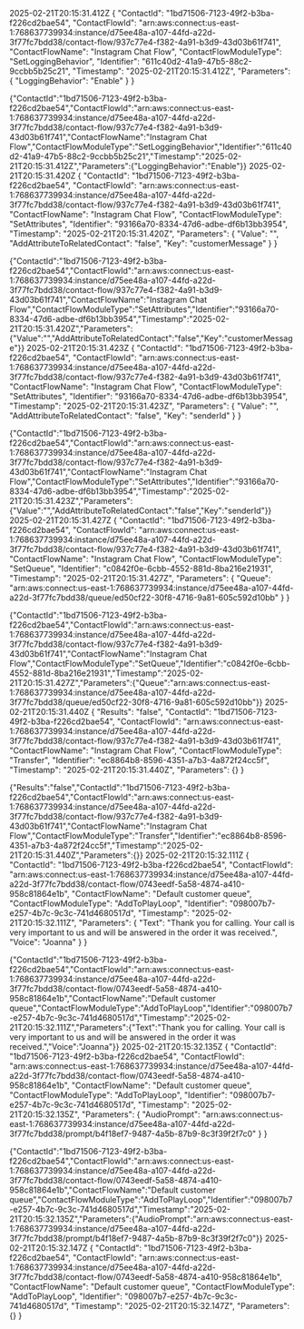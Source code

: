 
2025-02-21T20:15:31.412Z
{
    "ContactId": "1bd71506-7123-49f2-b3ba-f226cd2bae54",
    "ContactFlowId": "arn:aws:connect:us-east-1:768637739934:instance/d75ee48a-a107-44fd-a22d-3f77fc7bdd38/contact-flow/937c77e4-f382-4a91-b3d9-43d03b61f741",
    "ContactFlowName": "Instagram Chat Flow",
    "ContactFlowModuleType": "SetLoggingBehavior",
    "Identifier": "611c40d2-41a9-47b5-88c2-9ccbb5b25c21",
    "Timestamp": "2025-02-21T20:15:31.412Z",
    "Parameters": {
        "LoggingBehavior": "Enable"
    }
}

{"ContactId":"1bd71506-7123-49f2-b3ba-f226cd2bae54","ContactFlowId":"arn:aws:connect:us-east-1:768637739934:instance/d75ee48a-a107-44fd-a22d-3f77fc7bdd38/contact-flow/937c77e4-f382-4a91-b3d9-43d03b61f741","ContactFlowName":"Instagram Chat Flow","ContactFlowModuleType":"SetLoggingBehavior","Identifier":"611c40d2-41a9-47b5-88c2-9ccbb5b25c21","Timestamp":"2025-02-21T20:15:31.412Z","Parameters":{"LoggingBehavior":"Enable"}}
2025-02-21T20:15:31.420Z
{
    "ContactId": "1bd71506-7123-49f2-b3ba-f226cd2bae54",
    "ContactFlowId": "arn:aws:connect:us-east-1:768637739934:instance/d75ee48a-a107-44fd-a22d-3f77fc7bdd38/contact-flow/937c77e4-f382-4a91-b3d9-43d03b61f741",
    "ContactFlowName": "Instagram Chat Flow",
    "ContactFlowModuleType": "SetAttributes",
    "Identifier": "93166a70-8334-47d6-adbe-df6b13bb3954",
    "Timestamp": "2025-02-21T20:15:31.420Z",
    "Parameters": {
        "Value": "",
        "AddAttributeToRelatedContact": "false",
        "Key": "customerMessage"
    }
}

{"ContactId":"1bd71506-7123-49f2-b3ba-f226cd2bae54","ContactFlowId":"arn:aws:connect:us-east-1:768637739934:instance/d75ee48a-a107-44fd-a22d-3f77fc7bdd38/contact-flow/937c77e4-f382-4a91-b3d9-43d03b61f741","ContactFlowName":"Instagram Chat Flow","ContactFlowModuleType":"SetAttributes","Identifier":"93166a70-8334-47d6-adbe-df6b13bb3954","Timestamp":"2025-02-21T20:15:31.420Z","Parameters":{"Value":"","AddAttributeToRelatedContact":"false","Key":"customerMessage"}}
2025-02-21T20:15:31.423Z
{
    "ContactId": "1bd71506-7123-49f2-b3ba-f226cd2bae54",
    "ContactFlowId": "arn:aws:connect:us-east-1:768637739934:instance/d75ee48a-a107-44fd-a22d-3f77fc7bdd38/contact-flow/937c77e4-f382-4a91-b3d9-43d03b61f741",
    "ContactFlowName": "Instagram Chat Flow",
    "ContactFlowModuleType": "SetAttributes",
    "Identifier": "93166a70-8334-47d6-adbe-df6b13bb3954",
    "Timestamp": "2025-02-21T20:15:31.423Z",
    "Parameters": {
        "Value": "",
        "AddAttributeToRelatedContact": "false",
        "Key": "senderId"
    }
}

{"ContactId":"1bd71506-7123-49f2-b3ba-f226cd2bae54","ContactFlowId":"arn:aws:connect:us-east-1:768637739934:instance/d75ee48a-a107-44fd-a22d-3f77fc7bdd38/contact-flow/937c77e4-f382-4a91-b3d9-43d03b61f741","ContactFlowName":"Instagram Chat Flow","ContactFlowModuleType":"SetAttributes","Identifier":"93166a70-8334-47d6-adbe-df6b13bb3954","Timestamp":"2025-02-21T20:15:31.423Z","Parameters":{"Value":"","AddAttributeToRelatedContact":"false","Key":"senderId"}}
2025-02-21T20:15:31.427Z
{
    "ContactId": "1bd71506-7123-49f2-b3ba-f226cd2bae54",
    "ContactFlowId": "arn:aws:connect:us-east-1:768637739934:instance/d75ee48a-a107-44fd-a22d-3f77fc7bdd38/contact-flow/937c77e4-f382-4a91-b3d9-43d03b61f741",
    "ContactFlowName": "Instagram Chat Flow",
    "ContactFlowModuleType": "SetQueue",
    "Identifier": "c0842f0e-6cbb-4552-881d-8ba216e21931",
    "Timestamp": "2025-02-21T20:15:31.427Z",
    "Parameters": {
        "Queue": "arn:aws:connect:us-east-1:768637739934:instance/d75ee48a-a107-44fd-a22d-3f77fc7bdd38/queue/ed50cf22-30f8-4716-9a81-605c592d10bb"
    }
}

{"ContactId":"1bd71506-7123-49f2-b3ba-f226cd2bae54","ContactFlowId":"arn:aws:connect:us-east-1:768637739934:instance/d75ee48a-a107-44fd-a22d-3f77fc7bdd38/contact-flow/937c77e4-f382-4a91-b3d9-43d03b61f741","ContactFlowName":"Instagram Chat Flow","ContactFlowModuleType":"SetQueue","Identifier":"c0842f0e-6cbb-4552-881d-8ba216e21931","Timestamp":"2025-02-21T20:15:31.427Z","Parameters":{"Queue":"arn:aws:connect:us-east-1:768637739934:instance/d75ee48a-a107-44fd-a22d-3f77fc7bdd38/queue/ed50cf22-30f8-4716-9a81-605c592d10bb"}}
2025-02-21T20:15:31.440Z
{
    "Results": "false",
    "ContactId": "1bd71506-7123-49f2-b3ba-f226cd2bae54",
    "ContactFlowId": "arn:aws:connect:us-east-1:768637739934:instance/d75ee48a-a107-44fd-a22d-3f77fc7bdd38/contact-flow/937c77e4-f382-4a91-b3d9-43d03b61f741",
    "ContactFlowName": "Instagram Chat Flow",
    "ContactFlowModuleType": "Transfer",
    "Identifier": "ec8864b8-8596-4351-a7b3-4a872f24cc5f",
    "Timestamp": "2025-02-21T20:15:31.440Z",
    "Parameters": {}
}

{"Results":"false","ContactId":"1bd71506-7123-49f2-b3ba-f226cd2bae54","ContactFlowId":"arn:aws:connect:us-east-1:768637739934:instance/d75ee48a-a107-44fd-a22d-3f77fc7bdd38/contact-flow/937c77e4-f382-4a91-b3d9-43d03b61f741","ContactFlowName":"Instagram Chat Flow","ContactFlowModuleType":"Transfer","Identifier":"ec8864b8-8596-4351-a7b3-4a872f24cc5f","Timestamp":"2025-02-21T20:15:31.440Z","Parameters":{}}
2025-02-21T20:15:32.111Z
{
    "ContactId": "1bd71506-7123-49f2-b3ba-f226cd2bae54",
    "ContactFlowId": "arn:aws:connect:us-east-1:768637739934:instance/d75ee48a-a107-44fd-a22d-3f77fc7bdd38/contact-flow/0743eedf-5a58-4874-a410-958c81864e1b",
    "ContactFlowName": "Default customer queue",
    "ContactFlowModuleType": "AddToPlayLoop",
    "Identifier": "098007b7-e257-4b7c-9c3c-741d4680517d",
    "Timestamp": "2025-02-21T20:15:32.111Z",
    "Parameters": {
        "Text": "Thank you for calling. Your call is very important to us and will be answered in the order it was received.",
        "Voice": "Joanna"
    }
}

{"ContactId":"1bd71506-7123-49f2-b3ba-f226cd2bae54","ContactFlowId":"arn:aws:connect:us-east-1:768637739934:instance/d75ee48a-a107-44fd-a22d-3f77fc7bdd38/contact-flow/0743eedf-5a58-4874-a410-958c81864e1b","ContactFlowName":"Default customer queue","ContactFlowModuleType":"AddToPlayLoop","Identifier":"098007b7-e257-4b7c-9c3c-741d4680517d","Timestamp":"2025-02-21T20:15:32.111Z","Parameters":{"Text":"Thank you for calling. Your call is very important to us and will be answered in the order it was received.","Voice":"Joanna"}}
2025-02-21T20:15:32.135Z
{
    "ContactId": "1bd71506-7123-49f2-b3ba-f226cd2bae54",
    "ContactFlowId": "arn:aws:connect:us-east-1:768637739934:instance/d75ee48a-a107-44fd-a22d-3f77fc7bdd38/contact-flow/0743eedf-5a58-4874-a410-958c81864e1b",
    "ContactFlowName": "Default customer queue",
    "ContactFlowModuleType": "AddToPlayLoop",
    "Identifier": "098007b7-e257-4b7c-9c3c-741d4680517d",
    "Timestamp": "2025-02-21T20:15:32.135Z",
    "Parameters": {
        "AudioPrompt": "arn:aws:connect:us-east-1:768637739934:instance/d75ee48a-a107-44fd-a22d-3f77fc7bdd38/prompt/b4f18ef7-9487-4a5b-87b9-8c3f39f2f7c0"
    }
}

{"ContactId":"1bd71506-7123-49f2-b3ba-f226cd2bae54","ContactFlowId":"arn:aws:connect:us-east-1:768637739934:instance/d75ee48a-a107-44fd-a22d-3f77fc7bdd38/contact-flow/0743eedf-5a58-4874-a410-958c81864e1b","ContactFlowName":"Default customer queue","ContactFlowModuleType":"AddToPlayLoop","Identifier":"098007b7-e257-4b7c-9c3c-741d4680517d","Timestamp":"2025-02-21T20:15:32.135Z","Parameters":{"AudioPrompt":"arn:aws:connect:us-east-1:768637739934:instance/d75ee48a-a107-44fd-a22d-3f77fc7bdd38/prompt/b4f18ef7-9487-4a5b-87b9-8c3f39f2f7c0"}}
2025-02-21T20:15:32.147Z
{
    "ContactId": "1bd71506-7123-49f2-b3ba-f226cd2bae54",
    "ContactFlowId": "arn:aws:connect:us-east-1:768637739934:instance/d75ee48a-a107-44fd-a22d-3f77fc7bdd38/contact-flow/0743eedf-5a58-4874-a410-958c81864e1b",
    "ContactFlowName": "Default customer queue",
    "ContactFlowModuleType": "AddToPlayLoop",
    "Identifier": "098007b7-e257-4b7c-9c3c-741d4680517d",
    "Timestamp": "2025-02-21T20:15:32.147Z",
    "Parameters": {}
}

